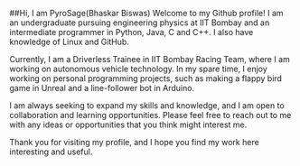 ##Hi, I am PyroSage(Bhaskar Biswas)
Welcome to my Github profile! I am an undergraduate pursuing engineering physics at IIT Bombay and an intermediate programmer in Python, Java, C and C++. I also have knowledge of Linux and GitHub.

Currently, I am a Driverless Trainee in IIT Bombay Racing Team, where I am working on autonomous vehicle technology. In my spare time, I enjoy working on personal programming projects, such as making a flappy bird game in Unreal and a line-follower bot in Arduino.

I am always seeking to expand my skills and knowledge, and I am open to collaboration and learning opportunities. Please feel free to reach out to me with any ideas or opportunities that you think might interest me.

Thank you for visiting my profile, and I hope you find my work here interesting and useful.

